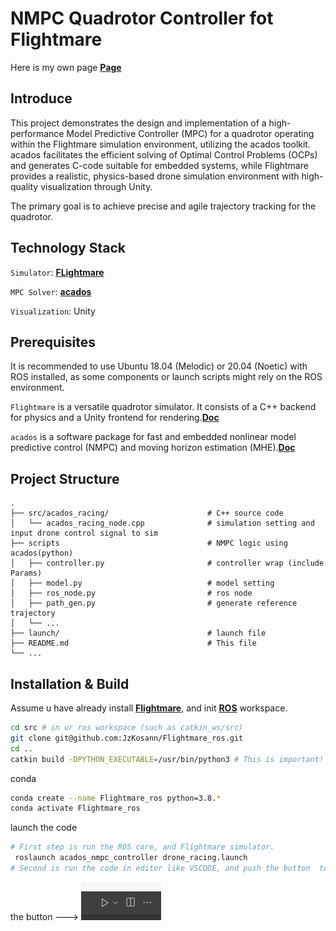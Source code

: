 # NMPC Quadrotor Controller fot Flightmare
Here is my own page **[Page](https://jzkosann.github.io/)**

## Introduce
This project demonstrates the design and implementation of a high-performance Model Predictive Controller (MPC) for a quadrotor operating within the Flightmare simulation environment, utilizing the acados toolkit. acados facilitates the efficient solving of Optimal Control Problems (OCPs) and generates C-code suitable for embedded systems, while Flightmare provides a realistic, physics-based drone simulation environment with high-quality visualization through Unity.

The primary goal is to achieve precise and agile trajectory tracking for the quadrotor.

## Technology Stack

`Simulator`: **[FLightmare](https://uzh-rpg.github.io/flightmare/)**

`MPC Solver`: **[acados](https://docs.acados.org/)**

`Visualization`: Unity

## Prerequisites

It is recommended to use Ubuntu 18.04 (Melodic) or 20.04 (Noetic) with ROS installed, as some components or launch scripts might rely on the ROS environment.

`Flightmare` is a versatile quadrotor simulator. It consists of a C++ backend for physics and a Unity frontend for rendering.**[Doc](https://flightmare.readthedocs.io/en/latest/)**

`acados` is a software package for fast and embedded nonlinear model predictive control (NMPC) and moving horizon estimation (MHE).**[Doc](https://docs.acados.org/installation/index.html)**

## Project Structure
```
.
├── src/acados_racing/                      # C++ source code
│   └── acados_racing_node.cpp              # simulation setting and input drone control signal to sim
├── scripts                                 # NMPC logic using acados(python)
│   ├── controller.py                       # controller wrap (include Params)
│   ├── model.py                            # model setting
│   ├── ros_node.py                         # ros node
│   ├── path_gen.py                         # generate reference trajectory
│   └── ...
├── launch/                                 # launch file
├── README.md                               # This file
└── ...
```

## Installation & Build
Assume u have already install **[Flightmare](https://flightmare.readthedocs.io/en/latest/)**, and init **[ROS](https://www.ros.org/)** workspace.
```bash
cd src # in ur ros workspace (such as catkin_ws/src)
git clone git@github.com:JzKosann/Flightmare_ros.git
cd ..
catkin build -DPYTHON_EXECUTABLE=/usr/bin/python3 # This is important!
```

conda
```bash
conda create --name Flightmare_ros python=3.8.*
conda activate Flightmare_ros
```
launch the code
``` bash
# First step is run the ROS core, and Flightmare simulator.
 roslaunch acados_nmpc_controller drone_racing.launch 
# Second is run the code in editor like VSCODE, and push the button  to launch the drone.🚀🚀🚀🚀🚀
```
the button ---> ![vscode_run_button](button.png)
